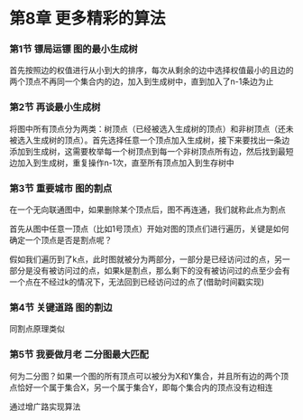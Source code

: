 第8章 更多精彩的算法
===

### 第1节 镖局运镖 图的最小生成树

首先按照边的权值进行从小到大的排序，每次从剩余的边中选择权值最小的且边的两个顶点不再同一个集合内的边，加入到生成树中，直到加入了n-1条边为止

### 第2节 再谈最小生成树

将图中所有顶点分为两类：树顶点（已经被选入生成树的顶点）和非树顶点（还未被选入生成树的顶点）。首先选择任意一个顶点加入生成树，接下来要找出一条边添加到生成树，这需要枚举每一个树顶点到每一个非树顶点所有边，然后找到最短边加入到生成树，重复操作n-1次，直至所有顶点加入到生存树中

### 第3节 重要城市 图的割点

在一个无向联通图中，如果删除某个顶点后，图不再连通，我们就称此点为割点

首先从图中任意一顶点（比如1号顶点）开始对图的顶点们进行遍历，关键是如何确定一个顶点是否是割点呢？

假如我们遍历到了k点，此时图就被分为两部分，一部分是已经访问过的点，另一部分是没有被访问过的点，如果k是割点，那么剩下的没有被访问过的点至少会有一个点在不经过k的情况下，无法回到已经访问过的点了(借助时间戳实现)

### 第4节 关键道路 图的割边

同割点原理类似

### 第5节 我要做月老 二分图最大匹配

何为二分图？如果一个图的所有顶点可以被分为X和Y集合，并且所有边的两个顶点恰好一个属于集合X，另一个属于集合Y，即每个集合内的顶点没有边相连

通过增广路实现算法
